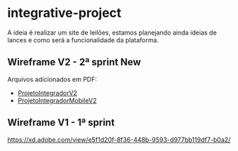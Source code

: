 # integrative-project

A ideia é realizar um site de leilões, estamos planejando ainda ideias de lances e como será a funcionalidade da plataforma.


## Wireframe V2 - 2ª sprint New

Arquivos adicionados em PDF:
- [ProjetoIntegradorV2](https://github.com/thiagosouza448/integrative-project/blob/main/ProjetoIntegradorV2.pdf)
- [ProjetoIntegradorMobileV2](https://github.com/thiagosouza448/integrative-project/blob/main/ProjetoIntegradorMobileV2.pdf)


## Wireframe V1 - 1ª sprint

https://xd.adobe.com/view/e5f1d20f-8f36-448b-9593-d977bb119df7-b0a2/
